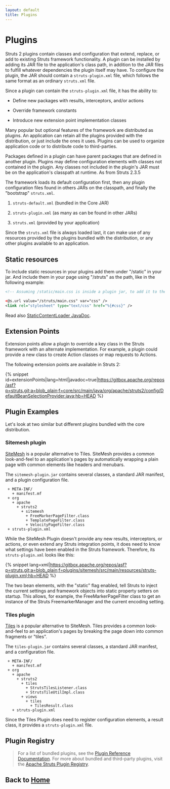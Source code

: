 ```yaml
---
layout: default
title: Plugins
---
```


# Plugins

Struts 2 plugins contain classes and configuration that extend, replace, or add to existing Struts framework functionality. A plugin can be installed by adding its JAR file to the application's class path, in addition to the JAR files to fulfill whatever dependencies the plugin itself may have. To configure the plugin, the JAR should contain a `struts-plugin.xml` file, which follows the same format as an ordinary `struts.xml` file.

Since a plugin can contain the `struts-plugin.xml` file, it has the ability to:

+ Define new packages with results, interceptors, and/or actions

+ Override framework constants

+ Introduce new extension point implementation classes

Many popular but optional features of the framework are distributed as plugins. An application can retain all the plugins provided with the distribution, or just include the ones it uses. Plugins can be used to organize application code or to distribute code to third-parties.

Packages defined in a plugin can have parent packages that are defined in another plugin. Plugins may define configuration elements with classes not contained in the plugin. Any classes not included in the plugin's JAR must be on the application's classpath at runtime. As from Struts 2.3.5

The framework loads its default configuration first, then any plugin configuration files found in others JARs on the classpath, and finally the "bootstrap" `struts.xml`.

1. `struts-default.xml` (bundled in the Core JAR)

2. `struts-plugin.xml` (as many as can be found in other JARs)

3. `struts.xml` (provided by your application)

Since the `struts.xml` file is always loaded last, it can make use of any resources provided by the plugins bundled with the distribution, or any other plugins available to an application.

## Static resources

To include static resources in your plugins add them under "/static" in your jar. And include them in your page using "/struts" as the path, like in the following example:

```xml
<!-- Assuming /static/main.css is inside a plugin jar, to add it to the page: -->

<@s.url value="/struts/main.css" var="css" />
<link rel="stylesheet" type="text/css" href="%{#css}" />
```

Read also [StaticContentLoader JavaDoc](https://struts.apache.org/maven/struts2-core/apidocs/org/apache/struts2/dispatcher/StaticContentLoader.html).

## Extension Points

Extension points allow a plugin to override a key class in the Struts framework with an alternate implementation. For example, a plugin could provide a new class to create Action classes or map requests to Actions.

The following extension points are available in Struts 2:

{% snippet id=extensionPoints|lang=html|javadoc=true|https://gitbox.apache.org/repos/asf?p=struts.git;a=blob_plain;f=core/src/main/java/org/apache/struts2/config/DefaultBeanSelectionProvider.java;hb=HEAD %}

## Plugin Examples

Let's look at two similar but different plugins bundled with the core distribution.

### Sitemesh plugin

[SiteMesh](http://opensymphony.com/sitemesh/) is a popular alternative to Tiles. SiteMesh provides a common look-and-feel to an application's pages by automatically wrapping a plain page with common elements like headers and menubars.

The `sitemesh-plugin.jar` contains several classes, a standard JAR manifest, and a plugin configuration file.

```text
 + META-INF/
   + manifest.mf
 + org
   + apache
     + struts2
       + sitemesh
         + FreeMarkerPageFilter.class
         + TemplatePageFilter.class
         + VelocityPageFilter.class
 + struts-plugin.xml
```

While the SiteMesh Plugin doesn't provide any new results, interceptors, or actions, or even extend any Struts integration points, it does need to know what settings have been enabled in the Struts framework. Therefore, its `struts-plugin.xml` looks like this:

{% snippet lang=xml|https://gitbox.apache.org/repos/asf?p=struts.git;a=blob_plain;f=plugins/sitemesh/src/main/resources/struts-plugin.xml;hb=HEAD  %}

The two bean elements, with the "static" flag enabled, tell Struts to inject the current settings and framework objects into static property setters on startup. This allows, for example, the FreeMarkerPageFilter class to get an instance of the Struts FreemarkerManager and the current encoding setting.

### Tiles plugin

[Tiles](http://struts.apache.org/struts-sandbox/tiles/index.html) is a popular alternative to SiteMesh. Tiles provides a common look-and-feel to an application's pages by breaking the page down into common fragments or "tiles".

The `tiles-plugin.jar` contains several classes, a standard JAR manifest, and a configuration file.

```text
 + META-INF/
   + manifest.mf
 + org
   + apache
     + struts2
       + tiles
         + StrutsTilesListener.class
         + StrutsTileUtilImpl.class
       + views
         + tiles
           + TilesResult.class
   + struts-plugin.xml
```

Since the Tiles Plugin does need to register configuration elements, a result class, it provides a `struts-plugin.xml` file.

## Plugin Registry

> For a list of bundled plugins, see the [Plugin Reference Documentation](plugin-developers.html). For more about bundled and third-party plugins, visit the [Apache Struts Plugin Registry](http://cwiki.apache.org/S2PLUGINS/home.html).

## Back to [Home](/)
